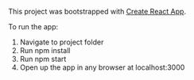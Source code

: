 This project was bootstrapped with [Create React App](https://github.com/facebookincubator/create-react-app).

To run the app:
1. Navigate to project folder
2. Run npm install
3. Run npm start
4. Open up the app in any browser at localhost:3000